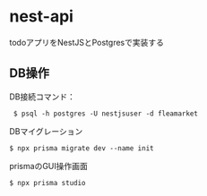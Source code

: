 # nest-api
todoアプリをNestJSとPostgresで実装する

## DB操作
DB接続コマンド：
```
 $ psql -h postgres -U nestjsuser -d fleamarket
```

DBマイグレーション
```
$ npx prisma migrate dev --name init
```

prismaのGUI操作画面
```
$ npx prisma studio
```

